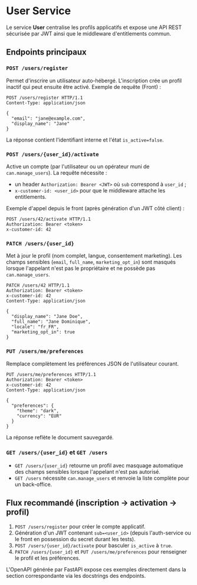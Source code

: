 # User Service

Le service **User** centralise les profils applicatifs et expose une API REST sécurisée
par JWT ainsi que le middleware d'entitlements commun.

## Endpoints principaux

### `POST /users/register`
Permet d'inscrire un utilisateur auto-hébergé. L'inscription crée un profil inactif
qui peut ensuite être activé. Exemple de requête (Front) :

```http
POST /users/register HTTP/1.1
Content-Type: application/json

{
  "email": "jane@example.com",
  "display_name": "Jane"
}
```

La réponse contient l'identifiant interne et l'état `is_active=false`.

### `POST /users/{user_id}/activate`
Active un compte (par l'utilisateur ou un opérateur muni de `can.manage_users`).
La requête nécessite :

- un header `Authorization: Bearer <JWT>` où `sub` correspond à `user_id` ;
- `x-customer-id: <user_id>` pour que le middleware attache les entitlements.

Exemple d'appel depuis le front (après génération d'un JWT côté client) :

```http
POST /users/42/activate HTTP/1.1
Authorization: Bearer <token>
x-customer-id: 42
```

### `PATCH /users/{user_id}`
Met à jour le profil (nom complet, langue, consentement marketing). Les champs
sensibles (`email`, `full_name`, `marketing_opt_in`) sont masqués lorsque
l'appelant n'est pas le propriétaire et ne possède pas `can.manage_users`.

```http
PATCH /users/42 HTTP/1.1
Authorization: Bearer <token>
x-customer-id: 42
Content-Type: application/json

{
  "display_name": "Jane Doe",
  "full_name": "Jane Dominique",
  "locale": "fr_FR",
  "marketing_opt_in": true
}
```

### `PUT /users/me/preferences`
Remplace complètement les préférences JSON de l'utilisateur courant.

```http
PUT /users/me/preferences HTTP/1.1
Authorization: Bearer <token>
x-customer-id: 42
Content-Type: application/json

{
  "preferences": {
    "theme": "dark",
    "currency": "EUR"
  }
}
```

La réponse reflète le document sauvegardé.

### `GET /users/{user_id}` et `GET /users`
- `GET /users/{user_id}` retourne un profil avec masquage automatique des champs
  sensibles lorsque l'appelant n'est pas autorisé.
- `GET /users` nécessite `can.manage_users` et renvoie la liste complète pour un
  back-office.

## Flux recommandé (inscription → activation → profil)

1. `POST /users/register` pour créer le compte applicatif.
2. Génération d'un JWT contenant `sub=<user_id>` (depuis l'auth-service ou le
   front en possession du secret durant les tests).
3. `POST /users/{user_id}/activate` pour basculer `is_active` à `true`.
4. `PATCH /users/{user_id}` et `PUT /users/me/preferences` pour renseigner le
   profil et les préférences.

L'OpenAPI générée par FastAPI expose ces exemples directement dans la section
correspondante via les docstrings des endpoints.
